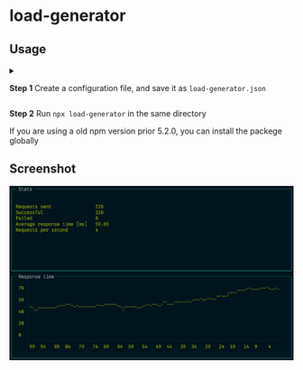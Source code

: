 # load-generator

## Usage

<details><summary>
  
**Step 1** Create a configuration file, and save it as `load-generator.json`
</summary>

```json
{
  "wait": 500,
  "instances": 2,
  "urls": [
    "http://www.example.com/{lang}/",
    "http://www.example.com/{lang}/?sort={sort}&page={page}"
  ],
  "values": {
    "lang": [
      "de", "fr", "it", "en"
    ],
    "sort": [
      "1", "2", "3", "4", "5", "7", "8", "10"
    ],
    "page": [
      "1", "2", "3", "4", "5", "7", "8", "10"
    ]
  }
}
```
One url is picked randomly and all placeholders are replaced by values from the value object.
</details>

**Step 2** Run `npx load-generator` in the same directory

If you are using a old npm version prior 5.2.0, you can install the packege globally

## Screenshot
![screenshot](screenshot.png)
